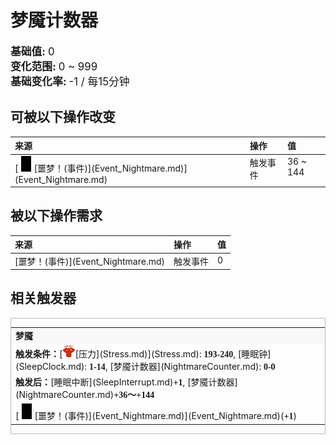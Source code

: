 # 梦魇计数器  
  
<div style="font-size:1.2em"><b>基础值: </b> 0 </div>  
<div style="font-size:1.2em"><b>变化范围: </b> 0 ~ 999 </div>  
<div style="font-size:1.2em"><b>基础变化率: </b> -1 / 每15分钟 </div>  
  
## 可被以下操作改变  
<table class="table table-bordered" data-toggle="table"  ><thead style=""><tr ><th  style="text-align:left;vertical-align:top;"  >来源</th><th  style="text-align:left;vertical-align:top;"  >操作</th><th  style="text-align:left;vertical-align:top;"  data-sortable="true"  >值</th></tr></thead><tr ><td  style="text-align:left;vertical-align:top;"  >[<div style="width:25px;display:inline-block;text-align:center"><img decoding="async" src="Sprite/Watcher1a.png" href="a.md" style="max-width:25px;max-height:25px;"></div>[噩梦！(事件)](Event_Nightmare.md)](Event_Nightmare.md)</td><td  style="text-align:left;vertical-align:top;"  >触发事件</td><td  style="text-align:left;vertical-align:top;"  >36 ~ 144</td></tr></tbody></table>  
  
  
## 被以下操作需求  
<table class="table table-bordered" data-toggle="table"  ><thead style=""><tr ><th  style="text-align:left;vertical-align:top;"  >来源</th><th  style="text-align:left;vertical-align:top;"  >操作</th><th  style="text-align:left;vertical-align:top;"  data-sortable="true"  >值</th></tr></thead><tr ><td  style="text-align:left;vertical-align:top;"  >[噩梦！(事件)](Event_Nightmare.md)</td><td  style="text-align:left;vertical-align:top;"  >触发事件</td><td  style="text-align:left;vertical-align:top;"  >0</td></tr></tbody></table>  
  
  
## 相关触发器  
<div style="border:1px solid #BBB"><table><tr style="background-color:#F8F8F8"><td><b>梦魇</b></td></tr><tr><td><b>触发条件：</b>[<div style="width:20px;display:inline-block;text-align:center"><img decoding="async" src="Sprite/Stress.png" href="a.md" style="max-width:20px;max-height:20px;"></div>[压力](Stress.md)](Stress.md): <span style="font-family:ui-monospace"><b>193-240</b></span>, [睡眠钟](SleepClock.md): <span style="font-family:ui-monospace"><b>1-14</b></span>, [梦魇计数器](NightmareCounter.md): <span style="font-family:ui-monospace"><b>0-0</b></span></td></tr><tr><td><b>触发后：</b>[睡眠中断](SleepInterrupt.md)<span style="font-family:ui-monospace"><b>+1</b></span>, [梦魇计数器](NightmareCounter.md)<span style="font-family:ui-monospace"><b>+36～+144</b></span></td></tr><tr><td>[<div style="width:25px;display:inline-block;text-align:center"><img decoding="async" src="Sprite/Watcher1a.png" href="a.md" style="max-width:25px;max-height:25px;"></div>[噩梦！(事件)](Event_Nightmare.md)](Event_Nightmare.md)(<span style="font-family:ui-monospace"><b>+1</b></span>)</td></tr></table></div>  


<script>document.title="梦魇计数器 - 卡牌生存百科 Card Survival Wiki";</script>